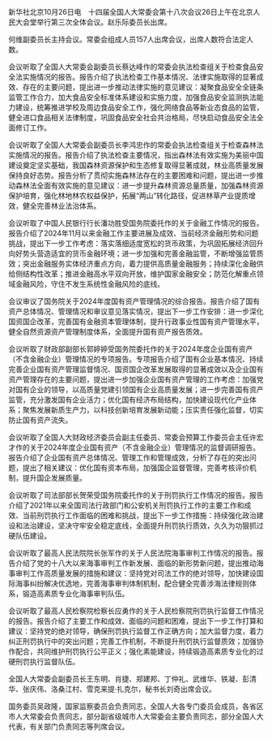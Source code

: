 新华社北京10月26日电 十四届全国人大常委会第十八次会议26日上午在北京人民大会堂举行第三次全体会议。赵乐际委员长出席。

何维副委员长主持会议。常委会组成人员157人出席会议，出席人数符合法定人数。

会议听取了全国人大常委会副委员长蔡达峰作的常委会执法检查组关于检查食品安全法实施情况的报告。报告介绍了执法检查工作基本情况、法律实施取得的显著成效、存在的主要问题，提出进一步推动法律实施的意见建议：凝聚食品安全全链条监管工作合力，加大食品安全标准体系建设和实施力度，加强食品安全监测执法能力建设，统筹推进学校及周边食品安全工作，强化网络食品等新业态食品的监管，健全进口食品相关法律制度，巩固食品安全社会共治格局，尽快启动食品安全法全面修订工作。

会议听取了全国人大常委会副委员长李鸿忠作的常委会执法检查组关于检查森林法实施情况的报告。报告介绍了执法检查主要情况，指出森林法有效实施为美丽中国建设奠定坚实基础，我国森林资源保护和生态修复取得显著成就，林业高质量发展保持良好态势。报告分析了贯彻实施森林法存在的主要困难和问题，提出进一步推动森林法全面有效实施的意见建议：进一步提升森林资源总量质量，加强森林资源保护培育，强化林地林农权益保护，拓展“两山”转化路径，促进林草产业提质增效，健全完善林业法治体系。

会议听取了中国人民银行行长潘功胜受国务院委托作的关于金融工作情况的报告。报告介绍了2024年11月以来金融工作主要进展及成效、当前经济金融形势和问题挑战，提出下一步工作考虑：落实落细适度宽松的货币政策，为巩固拓展经济回升向好势头营造适宜的货币金融环境；进一步加强和完善金融监管，不断增强监管质效；突出金融服务实体经济重点方向，着力提供高质量金融服务；持续深化金融供给侧结构性改革；推进金融高水平双向开放，维护国家金融安全；防范化解重点领域金融风险，守住不发生系统性金融风险的底线。

会议审议了国务院关于2024年度国有资产管理情况的综合报告。报告介绍了国有资产总体情况、管理情况和审议意见落实情况，提出下一步工作安排：进一步深化国资国企改革，完善国有金融资本管理体制，提升行政事业性国有资产管理水平，健全自然资源资产管理制度体系，全面提升国有资产报告质效。

会议听取了财政部副部长郭婷婷受国务院委托作的关于2024年度企业国有资产（不含金融企业）管理情况的专项报告。专项报告介绍了国有企业基本情况、持续完善企业国有资产管理监督情况、国资国企改革发展取得的显著成效以及企业国有资产管理存在的主要问题，提出进一步加强企业国有资产管理的工作考虑：加强党对国有企业的领导，以高质量党建引领国有企业高质量发展；进一步完善国有资产监管，充分激发国有企业活力；优化国有经济布局结构，加快建设现代化产业体系；聚焦发展新质生产力，以科技创新培育发展新动能；压实责任强化监督，切实防止国有资产流失。

会议听取了全国人大财政经济委员会副主任委员、常委会预算工作委员会主任许宏才作的关于2024年度企业国有资产（不含金融企业）管理情况的监督调研报告。报告介绍了企业国有资产总体情况、管理工作和管理成效，分析了存在的突出问题，提出了相关建议：优化国有资本布局，加强国企监督管理，完善考核评价机制，提升国企发展质量。

会议听取了司法部部长贺荣受国务院委托作的关于刑罚执行工作情况的报告。报告介绍了2021年以来全国司法行政部门和公安机关刑罚执行工作的主要工作和成效、当前刑罚执行工作面临的困难和挑战，提出下一步工作措施：持续强化政治建设和法治建设，坚决守牢安全稳定底线，全面提升刑罚执行质效，久久为功狠抓过硬队伍建设。

会议听取了最高人民法院院长张军作的关于人民法院海事审判工作情况的报告。报告介绍了党的十八大以来海事审判工作新发展、面临的新形势新问题，提出推动海事审判工作高质量发展的措施和建议：坚持党对司法工作的绝对领导，加快建设国际海事纠纷解决优选地，完善海事审判体制机制，配合健全完善涉海法律规则体系，锻造高素质专业化海事审判队伍。

会议听取了最高人民检察院检察长应勇作的关于人民检察院刑罚执行监督工作情况的报告。报告介绍了主要工作和成效、面临的问题和困难，提出下一步工作打算和建议：坚持党的绝对领导，确保刑罚执行监督工作正确方向；加大监督力度，着力纠正刑罚执行中的突出问题；完善工作机制，不断提升刑罚执行监督质效；加强协作配合，共同维护刑罚执行公平正义；强化素能建设，持续锻造高素质专业化的过硬刑罚执行监督队伍。

全国人大常委会副委员长王东明、肖捷、郑建邦、丁仲礼、武维华、铁凝、彭清华、张庆伟、洛桑江村、雪克来提·扎克尔，秘书长刘奇出席会议。

国务委员吴政隆，国家监察委员会负责同志，全国人大各专门委员会成员，各省区市人大常委会负责同志，部分副省级城市人大常委会主要负责同志，部分全国人大代表，有关部门负责同志等列席会议。